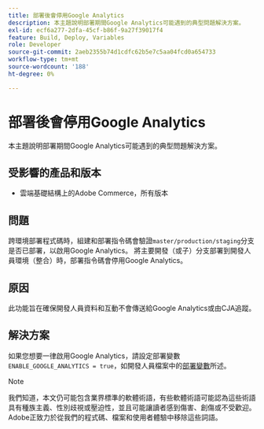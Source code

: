 ```yaml
---
title: 部署後會停用Google Analytics
description: 本主題說明部署期間Google Analytics可能遇到的典型問題解決方案。
exl-id: ecf6a277-2dfa-45cf-b86f-9a27f39017f4
feature: Build, Deploy, Variables
role: Developer
source-git-commit: 2aeb2355b74d1cdfc62b5e7c5aa04fcd0a654733
workflow-type: tm+mt
source-wordcount: '188'
ht-degree: 0%

---
```


# 部署後會停用Google Analytics

本主題說明部署期間Google Analytics可能遇到的典型問題解決方案。

## 受影響的產品和版本

* 雲端基礎結構上的Adobe Commerce，所有版本

## 問題

跨環境部署程式碼時，組建和部署指令碼會驗證`master/production/staging`分支是否已部署，以啟用Google Analytics。 將主要開發（或子）分支部署到開發人員環境（整合）時，部署指令碼會停用Google Analytics。

## 原因

此功能旨在確保開發人員資料和互動不會傳送給Google Analytics或由CJA追蹤。

## 解決方案

如果您想要一律啟用Google Analytics，請設定部署變數`ENABLE_GOOGLE_ANALYTICS = true`，如開發人員檔案中的[部署變數](https://experienceleague.adobe.com/en/docs/commerce-cloud-service/user-guide/configure/env/stage/variables-deploy#enable_google_analytics)所述。

>[!NOTE]
>
>我們知道，本文仍可能包含業界標準的軟體術語，有些軟體術語可能認為這些術語具有種族主義、性別歧視或壓迫性，並且可能讓讀者感到傷害、創傷或不受歡迎。 Adobe正致力於從我們的程式碼、檔案和使用者體驗中移除這些詞語。
